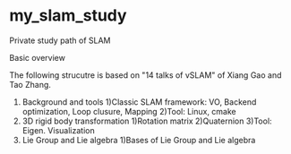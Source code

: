 # my_slam_study
Private study path of SLAM

Basic overview

The following strucutre is based on "14 talks of vSLAM" of Xiang Gao and Tao Zhang.

1. Background and tools
    1)Classic SLAM framework: VO, Backend optimization, Loop clusure, Mapping
    2)Tool: Linux, cmake
2. 3D rigid body transformation
    1)Rotation matrix
    2)Quaternion
    3)Tool: Eigen. Visualization
3. Lie Group and Lie algebra
    1)Bases of Lie Group and Lie algebra 
